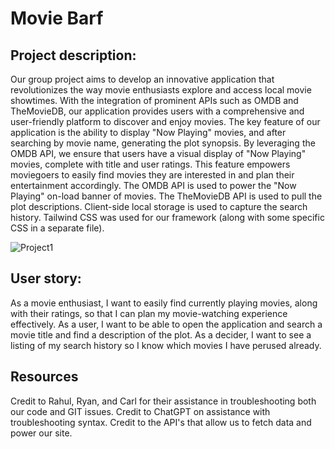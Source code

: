 # Movie Barf

## Project description:
Our group project aims to develop an innovative application that revolutionizes the way movie enthusiasts explore and access local movie showtimes. With the integration of prominent APIs such as OMDB and TheMovieDB, our application provides users with a comprehensive and user-friendly platform to discover and enjoy movies. The key feature of our application is the ability to display "Now Playing" movies, and after searching by movie name, generating the plot synopsis. By leveraging the OMDB API, we ensure that users have a visual display of "Now Playing" movies, complete with title and user ratings. This feature empowers moviegoers to easily find movies they are interested in and plan their entertainment accordingly.
The OMDB API is used to power the "Now Playing" on-load banner of movies.
The TheMovieDB API is used to pull the plot descriptions.
Client-side local storage is used to capture the search history.
Tailwind CSS was used for our framework (along with some specific CSS in a separate file).


![Project1](https://github.com/Jeremyethridge/Movie-Barf/assets/128623643/c1f993df-cc13-432c-8473-62b0bf659a3c)

## User story:
As a movie enthusiast, I want to easily find currently playing movies, along with their ratings, so that I can plan my movie-watching experience effectively.
As a user, I want to be able to open the application and search a movie title and find a description of the plot.
As a decider, I want to see a listing of my search history so I know which movies I have perused already.

## Resources
Credit to Rahul, Ryan, and Carl for their assistance in troubleshooting both our code and GIT issues.
Credit to ChatGPT on assistance with troubleshooting syntax.
Credit to the API's that allow us to fetch data and power our site.




